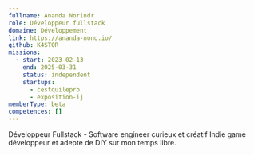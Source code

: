 ```yaml
---
fullname: Ananda Norindr
role: Développeur fullstack
domaine: Développement
link: https://ananda-nono.io/
github: K4ST0R
missions:
  - start: 2023-02-13
    end: 2025-03-31
    status: independent
    startups:
      - cestquilepro
      - exposition-ij
memberType: beta
competences: []
---
```

Développeur Fullstack - Software engineer curieux et créatif
Indie game développeur et adepte de DIY sur mon temps libre.